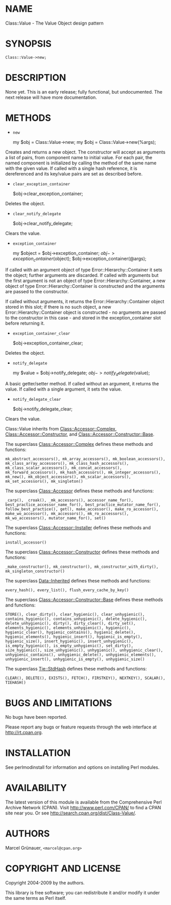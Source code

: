 # NAME

Class::Value - The Value Object design pattern

# SYNOPSIS

    Class::Value->new;

# DESCRIPTION

None yet. This is an early release; fully functional, but undocumented. The
next release will have more documentation.

# METHODS

- `new`

    my $obj = Class::Value->new;
    my $obj = Class::Value->new(%args);

Creates and returns a new object. The constructor will accept as arguments a
list of pairs, from component name to initial value. For each pair, the named
component is initialized by calling the method of the same name with the given
value. If called with a single hash reference, it is dereferenced and its
key/value pairs are set as described before.

- `clear_exception_container`

    $obj->clear_exception_container;

Deletes the object.

- `clear_notify_delegate`

    $obj->clear_notify_delegate;

Clears the value.

- `exception_container`

    my $object = $obj->exception_container;
    $obj->exception_container($object);
    $obj->exception_container(@args);

If called with an argument object of type Error::Hierarchy::Container it sets the object; further
arguments are discarded. If called with arguments but the first argument is
not an object of type Error::Hierarchy::Container, a new object of type Error::Hierarchy::Container is constructed and the
arguments are passed to the constructor.

If called without arguments, it returns the Error::Hierarchy::Container object stored in this slot;
if there is no such object, a new Error::Hierarchy::Container object is constructed - no arguments
are passed to the constructor in this case - and stored in the exception_container slot
before returning it.

- `exception_container_clear`

    $obj->exception_container_clear;

Deletes the object.

- `notify_delegate`

    my $value = $obj->notify_delegate;
    $obj->notify_delegate($value);

A basic getter/setter method. If called without an argument, it returns the
value. If called with a single argument, it sets the value.

- `notify_delegate_clear`

    $obj->notify_delegate_clear;

Clears the value.

Class::Value inherits from [Class::Accessor::Complex](http://search.cpan.org/search?mode=module&query=Class::Accessor::Complex),
[Class::Accessor::Constructor](http://search.cpan.org/search?mode=module&query=Class::Accessor::Constructor), and [Class::Accessor::Constructor::Base](http://search.cpan.org/search?mode=module&query=Class::Accessor::Constructor::Base).

The superclass [Class::Accessor::Complex](http://search.cpan.org/search?mode=module&query=Class::Accessor::Complex) defines these methods and
functions:

    mk_abstract_accessors(), mk_array_accessors(), mk_boolean_accessors(),
    mk_class_array_accessors(), mk_class_hash_accessors(),
    mk_class_scalar_accessors(), mk_concat_accessors(),
    mk_forward_accessors(), mk_hash_accessors(), mk_integer_accessors(),
    mk_new(), mk_object_accessors(), mk_scalar_accessors(),
    mk_set_accessors(), mk_singleton()

The superclass [Class::Accessor](http://search.cpan.org/search?mode=module&query=Class::Accessor) defines these methods and functions:

    _carp(), _croak(), _mk_accessors(), accessor_name_for(),
    best_practice_accessor_name_for(), best_practice_mutator_name_for(),
    follow_best_practice(), get(), make_accessor(), make_ro_accessor(),
    make_wo_accessor(), mk_accessors(), mk_ro_accessors(),
    mk_wo_accessors(), mutator_name_for(), set()

The superclass [Class::Accessor::Installer](http://search.cpan.org/search?mode=module&query=Class::Accessor::Installer) defines these methods and
functions:

    install_accessor()

The superclass [Class::Accessor::Constructor](http://search.cpan.org/search?mode=module&query=Class::Accessor::Constructor) defines these methods and
functions:

    _make_constructor(), mk_constructor(), mk_constructor_with_dirty(),
    mk_singleton_constructor()

The superclass [Data::Inherited](http://search.cpan.org/search?mode=module&query=Data::Inherited) defines these methods and functions:

    every_hash(), every_list(), flush_every_cache_by_key()

The superclass [Class::Accessor::Constructor::Base](http://search.cpan.org/search?mode=module&query=Class::Accessor::Constructor::Base) defines these methods
and functions:

    STORE(), clear_dirty(), clear_hygienic(), clear_unhygienic(),
    contains_hygienic(), contains_unhygienic(), delete_hygienic(),
    delete_unhygienic(), dirty(), dirty_clear(), dirty_set(),
    elements_hygienic(), elements_unhygienic(), hygienic(),
    hygienic_clear(), hygienic_contains(), hygienic_delete(),
    hygienic_elements(), hygienic_insert(), hygienic_is_empty(),
    hygienic_size(), insert_hygienic(), insert_unhygienic(),
    is_empty_hygienic(), is_empty_unhygienic(), set_dirty(),
    size_hygienic(), size_unhygienic(), unhygienic(), unhygienic_clear(),
    unhygienic_contains(), unhygienic_delete(), unhygienic_elements(),
    unhygienic_insert(), unhygienic_is_empty(), unhygienic_size()

The superclass [Tie::StdHash](http://search.cpan.org/search?mode=module&query=Tie::StdHash) defines these methods and functions:

    CLEAR(), DELETE(), EXISTS(), FETCH(), FIRSTKEY(), NEXTKEY(), SCALAR(),
    TIEHASH()

# BUGS AND LIMITATIONS

No bugs have been reported.

Please report any bugs or feature requests through the web interface at
<http://rt.cpan.org>.

# INSTALLATION

See perlmodinstall for information and options on installing Perl modules.

# AVAILABILITY

The latest version of this module is available from the Comprehensive Perl
Archive Network (CPAN). Visit <http://www.perl.com/CPAN/> to find a CPAN
site near you. Or see <http://search.cpan.org/dist/Class-Value/>.

# AUTHORS

Marcel Gr&uuml;nauer, `<marcel@cpan.org>`

# COPYRIGHT AND LICENSE

Copyright 2004-2009 by the authors.

This library is free software; you can redistribute it and/or modify
it under the same terms as Perl itself.